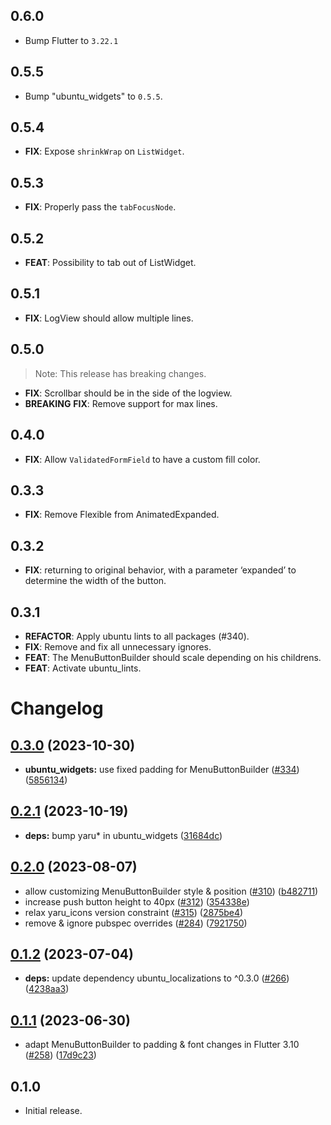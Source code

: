 ## 0.6.0

 - Bump Flutter to `3.22.1`

## 0.5.5

 - Bump "ubuntu_widgets" to `0.5.5`.

## 0.5.4

 - **FIX**: Expose `shrinkWrap` on `ListWidget`.

## 0.5.3

 - **FIX**: Properly pass the `tabFocusNode`.

## 0.5.2

 - **FEAT**: Possibility to tab out of ListWidget.

## 0.5.1

 - **FIX**: LogView should allow multiple lines.

## 0.5.0

> Note: This release has breaking changes.

 - **FIX**: Scrollbar should be in the side of the logview.
 - **BREAKING** **FIX**: Remove support for max lines.

## 0.4.0

 - **FIX**: Allow `ValidatedFormField` to have a custom fill color.

## 0.3.3

 - **FIX**: Remove Flexible from AnimatedExpanded.

## 0.3.2

 - **FIX**: returning to original behavior, with a parameter ‘expanded’ to determine the width of the button.

## 0.3.1

 - **REFACTOR**: Apply ubuntu lints to all packages (#340).
 - **FIX**: Remove and fix all unnecessary ignores.
 - **FEAT**: The MenuButtonBuilder should scale depending on his childrens.
 - **FEAT**: Activate ubuntu_lints.

# Changelog

## [0.3.0](https://github.com/canonical/ubuntu-flutter-plugins/compare/ubuntu_widgets-v0.2.1...ubuntu_widgets-v0.3.0) (2023-10-30)


* **ubuntu_widgets:** use fixed padding for MenuButtonBuilder ([#334](https://github.com/canonical/ubuntu-flutter-plugins/issues/334)) ([5856134](https://github.com/canonical/ubuntu-flutter-plugins/commit/5856134426d43b7590bce107e62a0841e1c6548f))

## [0.2.1](https://github.com/canonical/ubuntu-flutter-plugins/compare/ubuntu_widgets-v0.2.0...ubuntu_widgets-v0.2.1) (2023-10-19)


* **deps:** bump yaru* in ubuntu_widgets ([31684dc](https://github.com/canonical/ubuntu-flutter-plugins/commit/31684dcb3f9e3c8627c800db5c6af98f681bee34))

## [0.2.0](https://github.com/canonical/ubuntu-flutter-plugins/compare/ubuntu_widgets-v0.1.2...ubuntu_widgets-v0.2.0) (2023-08-07)


* allow customizing MenuButtonBuilder style & position ([#310](https://github.com/canonical/ubuntu-flutter-plugins/issues/310)) ([b482711](https://github.com/canonical/ubuntu-flutter-plugins/commit/b48271190a6eb6fca3834bc4ae28ea25c0bab01d))
* increase push button height to 40px ([#312](https://github.com/canonical/ubuntu-flutter-plugins/issues/312)) ([354338e](https://github.com/canonical/ubuntu-flutter-plugins/commit/354338ecd8c49d3c786b04ce859c0f755d69da36))
* relax yaru_icons version constraint ([#315](https://github.com/canonical/ubuntu-flutter-plugins/issues/315)) ([2875be4](https://github.com/canonical/ubuntu-flutter-plugins/commit/2875be4b9ffa63bfed26ca90ebe4ed724316be03))
* remove & ignore pubspec overrides ([#284](https://github.com/canonical/ubuntu-flutter-plugins/issues/284)) ([7921750](https://github.com/canonical/ubuntu-flutter-plugins/commit/79217505c362ec206d987e030ac48a9eb0f4ea6a))

## [0.1.2](https://github.com/canonical/ubuntu-flutter-plugins/compare/ubuntu_widgets-v0.1.1...ubuntu_widgets-v0.1.2) (2023-07-04)


* **deps:** update dependency ubuntu_localizations to ^0.3.0 ([#266](https://github.com/canonical/ubuntu-flutter-plugins/issues/266)) ([4238aa3](https://github.com/canonical/ubuntu-flutter-plugins/commit/4238aa325dd93a5bf897893c8b17862f6d0c6ad1))

## [0.1.1](https://github.com/canonical/ubuntu-flutter-plugins/compare/ubuntu_widgets-v0.1.0...ubuntu_widgets-v0.1.1) (2023-06-30)


* adapt MenuButtonBuilder to padding & font changes in Flutter 3.10 ([#258](https://github.com/canonical/ubuntu-flutter-plugins/issues/258)) ([17d9c23](https://github.com/canonical/ubuntu-flutter-plugins/commit/17d9c23500a3246e2cda246ef25b048ca45a0f45))

## 0.1.0

* Initial release.
